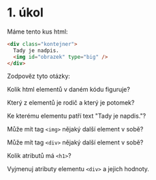 # 1. úkol

Máme tento kus html:

```html
<div class="kontejner">
  Tady je nadpis.
  <img id="obrazek" type="big" />
</div>
```

Zodpověz tyto otázky:

Kolik html elementů v daném kódu figuruje?

Který z elementů je rodič a který je potomek?

Ke kterému elementu patří text "Tady je napdis."?

Může mít tag `<img>` nějaký další element v sobě?

Může mít tag `<div>` nějaký další element v sobě?

Kolik atributů má `<h1>`?

Vyjmenuj atributy elementu `<div>` a jejich hodnoty.
